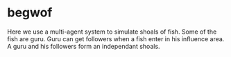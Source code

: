 # begwof

Here we use a multi-agent system to simulate shoals of fish.
Some of the fish are guru. Guru can get followers when a fish enter in his influence area.
A guru and his followers form an independant shoals.
